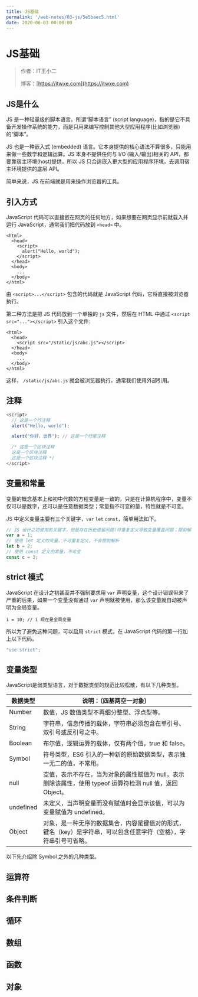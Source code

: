 ```yaml
---
title: JS基础
permalink: '/web-notes/03-js/5e5baec5.html'
date: 2020-06-03 00:00:00
---
```


# JS基础

> 作者：IT王小二
>
> 博客：[https://itwxe.com](https://itwxe.com)

## JS是什么

JS 是一种轻量级的脚本语言。所谓“脚本语言” (script language)，指的是它不具备开发操作系统的能力，而是只用来编写控制其他大型应用程序(比如浏览器)的“脚本”。

JS 也是一种嵌入式 (embedded) 语言。它本身提供的核心语法不算很多，只能用来做一些数学和逻辑运算。JS 本身不提供任何与 I/O (输入/输出)相关的 API，都要靠宿主环境(host)提供，所以 JS 只合适嵌入更大型的应用程序环境，去调用宿主环境提供的底层 API。

简单来说，JS 在前端就是用来操作浏览器的工具。

## 引入方式

JavaScript 代码可以直接嵌在网页的任何地方，如果想要在网页显示前就载入并运行 JavaScript，通常我们把代码放到 `<head>` 中。

```
<html>
  <head>
    <script>
      alert("Hello, world");
    </script>
  </head>
  <body>
    ...
  </body>
</html>
```

由 `<script>...</script>` 包含的代码就是 JavaScript 代码，它将直接被浏览器执行。

第二种方法是把 JS 代码放到一个单独的 `js` 文件，然后在 HTML 中通过 `<script src="..."></script>` 引入这个文件:

```
<html>
  <head>
    <script src="/static/js/abc.js"></script>
  </head>
  <body>
    ...
  </body>
</html>
```

这样， `/static/js/abc.js` 就会被浏览器执行，通常我们使用外部引用。

## 注释

```js
<script>
  // 这是一个行注释
  alert("Hello, world");

  alert("你好，世界"); // 这是一个行尾注释

  /* 这是一个区块注释
  这是一个区块注释
  这是一个区块注释 */
</script>
```

## 变量和常量

变量的概念基本上和初中代数的方程变量是一致的，只是在计算机程序中，变量不仅可以是数字，还可以是任意数据类型；常量指不可变的量，特性就是不可变。

JS 中定义变量主要有三个关键字，`var` `let` `const`，简单用法如下。

```js
// JS 设计之初使用的关键字，但是存在历史遗留问题(可重复定义导致变量覆盖问题；提前解析变量导致变量提升问题)，以后都不建议使用，替代品是 let
var a = 1;
// 使用 let 定义的变量，不可重复定义，不会提前解析
let b = 2;
// 使用 const 定义的常量，不可变
const c = 3;
```

## strict 模式

JavaScript 在设计之初甚至并不强制要求用 `var` 声明变量，这个设计错误带来了严重的后果，如果一个变量没有通过 `var` 声明就被使用，那么该变量就自动被声明为全局变量。

```
i = 10; // i 现在是全局变量
```

所以为了避免这种问题，可以启用 `strict` 模式，在 JavaScript 代码的第一行加上以下代码。

```js
"use strict";
```

## 变量类型

 JavaScript是弱类型语言，对于数据类型的规范比较松散，有以下几种类型。

| 数据类型  | 说明：（四基两空一对象）                                     |
| --------- | ------------------------------------------------------------ |
| Number    | 数值，JS 数值类型不再细分整型、浮点型等。                    |
| String    | 字符串，信息传播的载体，字符串必须包含在单引号、双引号或反引号之中。 |
| Boolean   | 布尔值，逻辑运算的载体，仅有两个值，true 和 false。          |
| Symbol    | 符号类型，ES6 引入的一种新的原始数据类型，表示独一无二的值，不常用。 |
| null      | 空值，表示不存在，当为对象的属性赋值为 null，表示删除该属性，使用 typeof 运算符检测 null 值，返回 Object。 |
| undefined | 未定义，当声明变量而没有赋值时会显示该值，可以为变量赋值为 undefined。 |
| Object    | 对象，是一种无序的数据集合，内容是键值对的形式，键名（key）是字符串，可以包含任意字符（空格），字符串引号可省略。 |

以下先介绍除 Symbol 之外的几种类型。



## 运算符



## 条件判断



## 循环



## 数组



## 函数



## 对象
